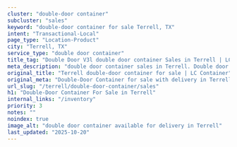 ```yaml
---
cluster: "double-door container"
subcluster: "sales"
keyword: "double-door container for sale Terrell, TX"
intent: "Transactional-Local"
page_type: "Location-Product"
city: "Terrell, TX"
service_type: "double door container"
title_tag: "Double Door V3l double door container Sales in Terrell | LC Container"
meta_description: "double door container sales in Terrell. Double door containers for easy access. Fast delivery, competitive pricing. Serving double door container area. Quote ID: 919. Call (214) 524-4168 for your free quote today."
original_title: "Terrell double-door container for sale | LC Container"
original_meta: "Double-Door Container for sale with delivery in Terrell, TX. LC Container — local Since 2003. Get pricing today."
url_slug: "/terrell/double-door-container/sales"
h1: "Double-Door Container For Sale in Terrell"
internal_links: "/inventory"
priority: 3
notes: ""
noindex: true
image_alt: "double door container available for delivery in Terrell"
last_updated: "2025-10-20"
---
```


<!-- TODO: Add unique city/inventory copy, images, and internal links here. -->
